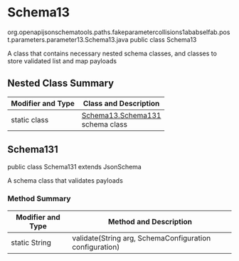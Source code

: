 # Schema13
org.openapijsonschematools.paths.fakeparametercollisions1ababselfab.post.parameters.parameter13.Schema13.java
public class Schema13

A class that contains necessary nested schema classes, and classes to store validated list and map payloads

## Nested Class Summary
| Modifier and Type | Class and Description |
| ----------------- | ---------------------- |
| static class | [Schema13.Schema131](#schema131)<br> schema class |

## Schema131
public class Schema131
extends JsonSchema

A schema class that validates payloads

### Method Summary
| Modifier and Type | Method and Description |
| ----------------- | ---------------------- |
| static String | validate(String arg, SchemaConfiguration configuration) |
